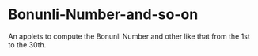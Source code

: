 # Bonunli-Number-and-so-on
An applets to compute the Bonunli Number and other like that from the 1st to the 30th.
